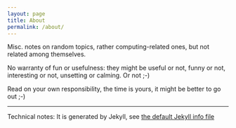 ```yaml
---
layout: page
title: About
permalink: /about/
---
```


Misc. notes on random topics, rather computing-related ones, but not related
among themselves.

No warranty of fun or usefulness: they might be useful or not, funny or not,
interesting or not, unsetting or calming. Or not ;-)

Read on your own responsibility, the time is yours, it might be better to go out ;-)


---
Technical notes: 
It is generated by Jekyll, see [the default Jekyll info file](https://t-w.github.io/jekyll_info.md)
